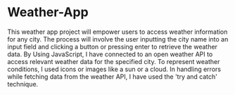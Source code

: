 # Weather-App
This weather app project  will empower users to access weather information for any city.
The process will involve the user inputting the city name into an input field and clicking a button or pressing enter to retrieve the weather data.
By Using JavaScript, I have connected to an open weather API to access relevant weather data for the specified city. 
To represent weather conditions, I used icons or images like a sun or a cloud. 
In handling errors while fetching data from the weather API, I have used  the 'try and catch' technique. 
